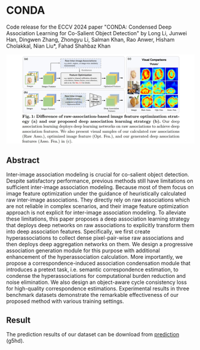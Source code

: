 # CONDA
Code release for the ECCV 2024 paper "CONDA: Condensed Deep Association Learning for Co-Salient Object Detection" by Long Li, Junwei Han, Dingwen Zhang, Zhongyu Li, Salman Khan, Rao Anwer, Hisham Cholakkal, Nian Liu*, Fahad Shahbaz Khan

![avatar](introduction1.jpg)

## Abstract
Inter-image association modeling is crucial for co-salient object detection. Despite satisfactory performance, previous methods still have limitations on sufficient inter-image association modeling. Because most of them focus on image feature optimization under the guidance of heuristically calculated raw inter-image associations. They directly rely on raw associations which are not reliable in complex scenarios, and their image feature optimization approach is not explicit for inter-image association modeling. To alleviate these limitations, this paper proposes a deep association learning strategy that deploys deep networks on raw associations to explicitly transform them into deep association features. Specifically, we first create hyperassociations to collect dense pixel-pair-wise raw associations and then deploys deep aggregation networks on them. We design a progressive association generation module for this purpose with additional enhancement of the hyperassociation calculation. More importantly, we propose a correspondence-induced association condensation module that introduces a pretext task, i.e. semantic correspondence estimation, to condense the hyperassociations for computational
burden reduction and noise elimination. We also design an object-aware cycle consistency loss for high-quality correspondence estimations. Experimental results in three benchmark datasets demonstrate the remarkable effectiveness of our proposed method with various training settings.

## Result
The prediction results of our dataset can be download from [prediction](https://pan.baidu.com/s/1vS3d0Jk0PygoL2FbHuM69Q?pwd=g5hd) (g5hd).

